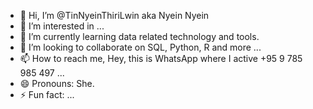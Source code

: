 - 👋 Hi, I’m @TinNyeinThiriLwin aka Nyein Nyein
- 👀 I’m interested in ...
- 🌱 I’m currently learning data related technology and tools.
- 💞️ I’m looking to collaborate on SQL, Python, R and more ...
- 📫 How to reach me, Hey, this is WhatsApp where I active +95 9 785 985 497 ...
- 😄 Pronouns: She.
- ⚡ Fun fact: ...

<!---
TinNyeinThiriLwin/TinNyeinThiriLwin is a ✨ special ✨ repository because its `README.md` (this file) appears on your GitHub profile.
You can click the Preview link to take a look at your changes.
--->
